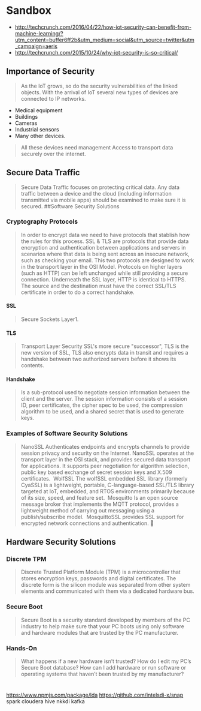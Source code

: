 # Sandbox

- http://techcrunch.com/2016/04/22/how-iot-security-can-benefit-from-machine-learning/?utm_content=buffer6ff2b&utm_medium=social&utm_source=twitter&utm_campaign=aeris
- http://techcrunch.com/2015/10/24/why-iot-security-is-so-critical/

## Importance of Security
>As the IoT grows, so do the security vulnerabilities of the linked objects.
>With the arrival of IoT several new types of devices are connected to IP networks.

* Medical equipment
* Buildings
* Cameras
* Industrial sensors
* Many other devices.

>All these devices need management Access to transport data securely over the internet.
## Secure Data Traffic
>Secure Data Traffic focuses on protecting critical data.
>Any data traffic between a device and the cloud (including information transmitted via mobile apps) should be examined to make sure it is secured.
##Software Security Solutions

### Cryptography Protocols
>In order to encrypt data we need to have protocols that stablish how the rules for this process.
>SSL & TLS are protocols that provide data encryption and authentication between applications and servers in scenarios where that data is being sent across an insecure network, such as checking your email.
>This two protocols are designed to work in the transport layer in the OSI Model.
>Protocols on higher layers (such as HTTP) can be left unchanged while still providing a secure connection. Underneath the SSL layer, HTTP is identical to HTTPS.
>The source and the destination must have the correct SSL/TLS certificate in order to do a correct handshake.


#### SSL
>Secure Sockets Layer1. 

#### TLS
> Transport Layer Security
> SSL's more secure "successor", TLS is the new version of SSL, 
 TLS also encrypts data in transit and requires a handshake between two authorized servers before it shows its contents.
#### Handshake
>Is a sub-protocol used to negotiate session information between the client and the server. The session information consists of a session ID, peer certificates, the cipher spec to be used, the compression algorithm to be used, and a shared secret that is used to generate keys.
### Examples of Software Security Solutions
>NanoSSL
>Authenticates endpoints and encrypts channels to provide session privacy and security on the Internet. NanoSSL operates at the transport layer in the OSI stack, and provides secured data transport for applications. It supports peer negotiation for algorithm selection, public key based exchange of secret session keys and X.509 certificates. 
>WolfSSL
>The wolfSSL embedded SSL library (formerly CyaSSL) is a lightweight, portable, C-language-based SSL/TLS library targeted at IoT, embedded, and RTOS environments primarily because of its size, speed, and feature set. 
>Mosquitto
>Is an open source message broker that implements the MQTT protocol, provides a lightweight method of carrying out messaging using a publish/subscribe model. 
MosquittoSSL provides SSL support for encrypted network connections and authentication. 


## Hardware Security Solutions
### Discrete TPM
>Discrete Trusted Platform Module (TPM) is a microcontroller that stores encryption keys, passwords and digital certificates. 
>The discrete form is the silicon module was separated from other system elements and communicated with them via a dedicated hardware bus.
### Secure Boot
>Secure Boot is a security standard developed by members of the PC industry to help make sure that your PC boots using only software and hardware modules that are trusted by the PC manufacturer.
### Hands-On
>What happens if a new hardware isn’t trusted? 
>How do I edit my PC’s Secure Boot database? 
>How can I add hardware or run software or operating systems that haven’t been trusted by my manufacturer? 


# 

https://www.npmjs.com/package/lda
https://github.com/intelsdi-x/snap
spark
cloudera
hive
nkkdi
kafka
